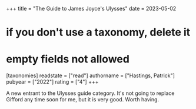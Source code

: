 +++
title = "The Guide to James Joyce's Ulysses"
date = 2023-05-02
# if you don't use a taxonomy, delete it
# empty fields not allowed
[taxonomies]
  readstate = ["read"]
  authorname = ["Hastings, Patrick"]
  pubyear = ["2022"]
  rating = ["4"]
+++

A new entrant to the Ulysses guide category. It's not going to replace Gifford any time soon for me, but it is very good. Worth having.